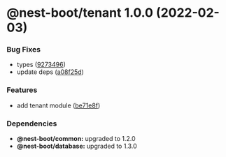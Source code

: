 # @nest-boot/tenant 1.0.0 (2022-02-03)


### Bug Fixes

* types ([9273496](https://github.com/d4rkcr0w/nest-boot/commit/9273496c9cd336a7a1b4776e318b626919d5ebcc))
* update deps ([a08f25d](https://github.com/d4rkcr0w/nest-boot/commit/a08f25d6625243d84db1903bac51e4894167c69d))


### Features

* add tenant module ([be71e8f](https://github.com/d4rkcr0w/nest-boot/commit/be71e8faf71cdd5782e3cf9809dacf8666d708bc))





### Dependencies

* **@nest-boot/common:** upgraded to 1.2.0
* **@nest-boot/database:** upgraded to 1.3.0
